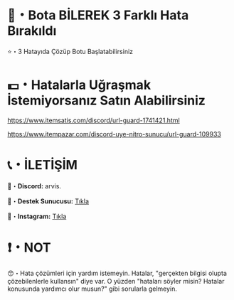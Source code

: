# 🤖・Bota BİLEREK 3 Farklı Hata Bırakıldı
⭐・3 Hatayıda Çözüp Botu Başlatabilirsiniz
# 
#

# 💵・Hatalarla Uğraşmak İstemiyorsanız Satın Alabilirsiniz
https://www.itemsatis.com/discord/url-guard-1741421.html

https://www.itempazar.com/discord-uye-nitro-sunucu/url-guard-109933
# 
#

# 📞・İLETİŞİM
💙・**Discord:** arvis.

🔗・**Destek Sunucusu:** [Tıkla](https://discord.gg/3AfAFE5qYg)

💜・**Instagram:** [Tıkla](https://www.instagram.com/arvis_here/)
#
#

# ❗・NOT
😙・Hata çözümleri için yardım istemeyin. Hatalar, "gerçekten bilgisi olupta çözebilenlerle kullansın" diye var. O yüzden "hataları söyler misin? Hatalar konusunda yardımcı olur musun?" gibi sorularla gelmeyin.
